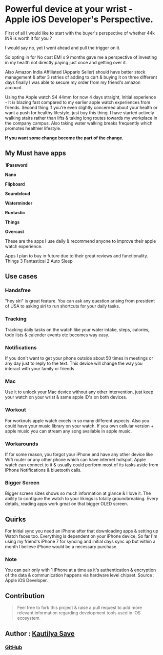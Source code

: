 # Powerful device at your wrist - Apple iOS Developer's Perspective.

First of all I would like to start with the buyer's perspective of whether 44k INR is worth it for you ?

I would say no, yet I went ahead and pull the trigger on it.

So opting in for No cost EMI x 9 months gave me a perspective of investing in my health not directly paying just once and getting over it.

Also Amazon India Affiliated (Appario Seller) should have better stock management & after 3 retries of adding to cart & buying it on three different days finally I was able to secure my order from my friend's amazon account.

Using the Apple watch S4 44mm for now 4 days straight, Initial experience - It is blazing fast compared to my earlier apple watch experiences from friends.
Second thing if you're even slightly concerned about your health or want a push for healthy lifestyle, just buy this thing.
I have started actively walking stairs rather than lifts & taking long routes towards my workplace in the company campus. Also taking water walking breaks frequently which promotes healthier lifestyle.

**If you want some change become the part of the change.**

## My Must have apps

**1Password**

**Nano**

**Flipboard**

**Soundcloud**

**Waterminder**

**Runtastic**

**Things**

**Overcast**

These are the apps I use daily & recommend anyone to improve their apple watch experience.

Apps I plan to buy in future due to their great reviews and functionality.
Things 3
Fantastical 2
Auto Sleep

## Use cases

### Handsfree

"hey siri" is great feature. You can ask any question arising from president of USA to asking siri to run shortcuts for your daily tasks.

### Tracking

Tracking daily tasks on the watch like your water intake, steps, calories, todo lists & calender events etc becomes way easy.

### Notifications

If you don't want to get your phone outside about 50 times in meetings or any day just to reply to the text. This device will change the way you interact with your family or friends.

### Mac

Use it to unlock your Mac device without any other intervention, just keep your watch on your wrist & same apple ID's on both devices.

### Workout

For workouts apple watch excels in so many different aspects. Also you could have your music library on your watch. If you own cellular version + apple music you can stream any song available in apple music.

### Workarounds

If for some reason, you forgot your iPhone and have any other device like Wifi router or any other phone which can have internet hotspot. Apple watch can connect to it & usually could perform most of its tasks aside from iPhone Notifications & bluetooth calls.

### Bigger Screen

Bigger screen sizes shows so much information at glance & I love it. The ability to configure the watch to your likings is totally groundbreaking. Every details, reading apps work great on that bigger OLED screen.

## Quirks

For Initial sync you need an iPhone after that downloading apps & setting up Watch faces too.
Everything is dependent on your iPhone device, So far I'm using my friend's iPhone 7 for syncing and initial days sync up but within a month I believe iPhone would be a necessary purchase.

### Note

You can pair only with 1 iPhone at a time as it's authentication & encryption of the data & communication happens via hardware level chipset. Source : Apple iOS Developer.

## Contribution

> Feel free to fork this project & raise a pull request to add more relevant information regarding development tools used in iOS ecosystem.

## Author : [Kautilya Save](https://kautilya.design/)

### [GitHub](https://github.com/SensehacK)